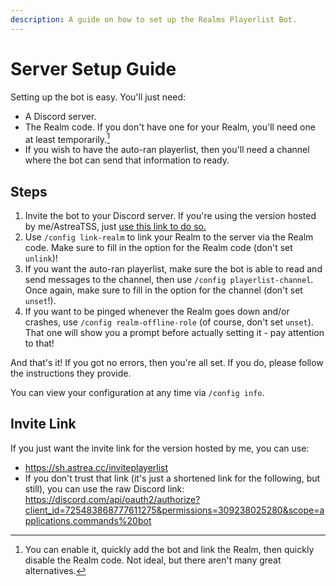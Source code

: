 ```yaml
---
description: A guide on how to set up the Realms Playerlist Bot.
---
```



# Server Setup Guide

Setting up the bot is easy. You'll just need:
- A Discord server.
- The Realm code. If you don't have one for your Realm, you'll need one at least temporarily.[^1]
- If you wish to have the auto-ran playerlist, then you'll need a channel where the bot can send that information to ready.

## Steps
1. Invite the bot to your Discord server. If you're using the version hosted by me/AstreaTSS, just [use this link to do so.](https://sh.astrea.cc/inviteplayerlist)
2. Use `/config link-realm` to link your Realm to the server via the Realm code. Make sure to fill in the option for the Realm code (don't set `unlink`)!
3. If you want the auto-ran playerlist, make sure the bot is able to read and send messages to the channel, then use `/config playerlist-channel`. Once again, make sure to fill in the option for the channel (don't set `unset`!).
4. If you want to be pinged whenever the Realm goes down and/or crashes, use `/config realm-offline-role` (of course, don't set `unset`). That one will show you a prompt before actually setting it - pay attention to that!

And that's it! If you got no errors, then you're all set. If you do, please follow the instructions they provide.

You can view your configuration at any time via `/config info`.

## Invite Link

If you just want the invite link for the version hosted by me, you can use:

- https://sh.astrea.cc/inviteplayerlist
- If you don't trust that link (it's just a shortened link for the following, but still), you can use the raw Discord link: https://discord.com/api/oauth2/authorize?client_id=725483868777611275&permissions=309238025280&scope=applications.commands%20bot

[^1]: You can enable it, quickly add the bot and link the Realm, then quickly disable the Realm code. Not ideal, but there aren't many great alternatives.